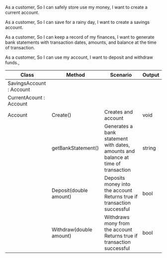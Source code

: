 As a customer,
So I can safely store use my money,
I want to create a current account.

As a customer,
So I can save for a rainy day,
I want to create a savings account.

As a customer,
So I can keep a record of my finances,
I want to generate bank statements with transaction dates, amounts, and balance at the time of transaction.

As a customer,
So I can use my account,
I want to deposit and withdraw funds.,

| Class                    | Method                  | Scenario                                                                          | Output |
|--------------------------|-------------------------|-----------------------------------------------------------------------------------|--------|
| SavingsAccount : Account |                         |                                                                                   |        |
| CurrentAcount : Account  |                         |                                                                                   |        |
| Account                  | Create()                | Creates and account                                                               | void   |
|                          | getBankStatement()      | Generates a bank statement with dates, amounts and balance at time of transaction | string |
|                          | Deposit(double amount)  | Deposits money into the account Returns true if transaction successful            | bool   |
|                          | Withdraw(double amount) | Withdraws mony from the account Returns true if transaction successful            | bool   |